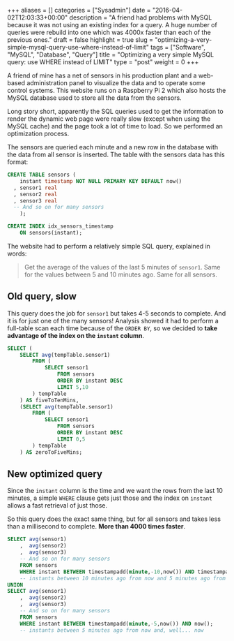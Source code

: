 +++
aliases      = []
categories   = ["Sysadmin"]
date         = "2016-04-02T12:03:33+00:00"
description  = "A friend had problems with MySQL because it was not using an existing index for a query. A huge number of queries were rebuild into one which was 4000x faster than each of the previous ones."
draft        = false
highlight    = true
slug         = "optimizing-a-very-simple-mysql-query-use-where-instead-of-limit"
tags         = ["Software", "MySQL", "Database", "Query"]
title        = "Optimizing a very simple MySQL query: use WHERE instead of LIMIT"
type         = "post"
weight       = 0
+++

A friend of mine has a net of sensors in his production plant and a web-based
administration panel to visualize the data and to operate some control
systems. This website runs on a Raspberry Pi 2 which also hosts the MySQL
database used to store all the data from the sensors.

Long story short, apparently the SQL queries used to get the information to
render the dynamic web page were really slow (except when using the MySQL cache)
and the page took a lot of time to load. So we performed an optimization
process.

The sensors are queried each minute and a new row in the database with the data
from all sensor is inserted. The table with the sensors data has this format:

```sql
CREATE TABLE sensors (
    instant timestamp NOT NULL PRIMARY KEY DEFAULT now()
  , sensor1 real
  , sensor2 real
  , sensor3 real
  -- And so on for many sensors
    );

CREATE INDEX idx_sensors_timestamp
    ON sensors(instant);
```
    
The website had to perform a relatively simple SQL query, explained in words:

> Get the average of the values of the last 5 minutes of `sensor1`. Same for the
> values between 5 and 10 minutes ago. Same for all sensors.


## Old query, slow

This query does the job for `sensor1` but takes 4-5 seconds to complete. And it
is for just one of the many sensors! Analysis showed it had to perform a
full-table scan each time because of the `ORDER BY`, so we decided to **take
advantage of the index on the `instant` column**.

```sql
SELECT (
    SELECT avg(tempTable.sensor1)
        FROM (
            SELECT sensor1
                FROM sensors
                ORDER BY instant DESC
                LIMIT 5,10
        ) tempTable
    ) AS fiveToTenMins,
    (SELECT avg(tempTable.sensor1)
        FROM (
            SELECT sensor1
                FROM sensors
                ORDER BY instant DESC
                LIMIT 0,5
        ) tempTable
    ) AS zeroToFiveMins;
```


## New optimized query

Since the `instant` column is the time and we want the rows from the last 10
minutes, a simple `WHERE` clause gets just those and the index on `instant`
allows a fast retrieval of just those.

So this query does the exact same thing, but for all sensors and takes less than
a millisecond to complete. **More than 4000 times faster**.

```sql
SELECT avg(sensor1)
    ,  avg(sensor2)
    ,  avg(sensor3)
    -- And so on for many sensors
    FROM sensors
    WHERE instant BETWEEN timestampadd(minute,-10,now()) AND timestampadd(minute,-5,now())
    -- instants between 10 minutes ago from now and 5 minutes ago from now
UNION
SELECT avg(sensor1)
    ,  avg(sensor2)
    ,  avg(sensor3)
    -- And so on for many sensors
    FROM sensors
    WHERE instant BETWEEN timestampadd(minute,-5,now()) AND now();
    -- instants between 5 minutes ago from now and, well... now
```
    
